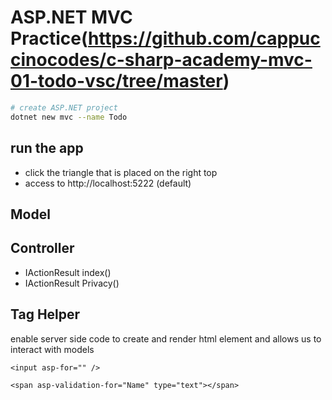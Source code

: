 # ASP.NET MVC Practice(https://github.com/cappuccinocodes/c-sharp-academy-mvc-01-todo-vsc/tree/master)

```sh
# create ASP.NET project
dotnet new mvc --name Todo
```

## run the app

- click the triangle that is placed on the right top
- access to http://localhost:5222 (default)

## Model

## Controller

- IActionResult index() <!-- pointing to index page -->
- IActionResult Privacy() <!-- pointing to privacy page -->

## Tag Helper
enable server side code to create and render html element and allows us to interact with models
```
<input asp-for="" />

<span asp-validation-for="Name" type="text"></span>
```

